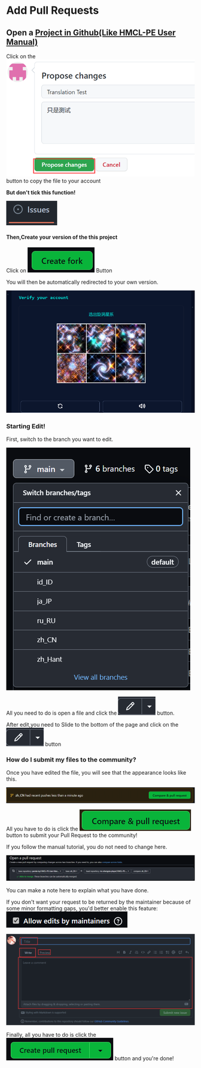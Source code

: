 # Add Pull Requests

## Open a [Project in Github(Like HMCL-PE User Manual)](https://github.com/panda-lsy/HMCL-PE-User-Manual)

Click on the <img src="../../.gitbook/assets/image (20).png" alt="" data-size="line"> button to copy the file to your account

**But don't tick this function!**

![](<../../.gitbook/assets/image (16).png>)

#### Then,Create your version of the this project

Click on <img src="../../.gitbook/assets/image (11) (1).png" alt="" data-size="line"> Button

You will then be automatically redirected to your own version.

![](<../../.gitbook/assets/image (8).png>)

### Starting Edit!

First, switch to the branch you want to edit.

![](<../../.gitbook/assets/image (13) (1).png>)

All you need to do is open a file and click the <img src="../../.gitbook/assets/image (18) (1).png" alt="" data-size="line"> button.

After edit,you need to Slide to the bottom of the page and click on the <img src="../../.gitbook/assets/image (22).png" alt="" data-size="line"> button

### How do I submit my files to the community?

Once you have edited the file, you will see that the appearance looks like this.

![](<../../.gitbook/assets/image (17) (1).png>)

All you have to do is click the <img src="../../.gitbook/assets/image (18).png" alt="" data-size="line"> button to submit your Pull Request to the community!

If you follow the manual tutorial, you do not need to change here.

![If you follow the manual tutorial for translation, you do not need to change here.](<../../.gitbook/assets/image (10) (2).png>)

You can make a note here to explain what you have done.

If you don't want your request to be returned by the maintainer because of some minor formatting gaps, you'd better enable this feature:![](<../../.gitbook/assets/image (3) (2).png>)

![](<../../.gitbook/assets/image (21).png>)

Finally, all you have to do is click the <img src="../../.gitbook/assets/image (7) (1).png" alt="" data-size="line"> button and you're done!
